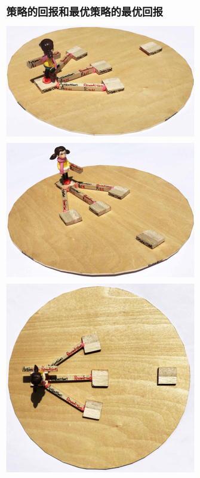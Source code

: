 # 策略的回报和最优策略的最优回报

![](/images/体验强化学习的基本概念/马尔代夫决策过程中智能体与环境的交互模型/1a1.jpg)

![](/images/体验强化学习的基本概念/马尔代夫决策过程中智能体与环境的交互模型/1a2.jpg)

![](/images/体验强化学习的基本概念/马尔代夫决策过程中智能体与环境的交互模型/1a3.jpg)
